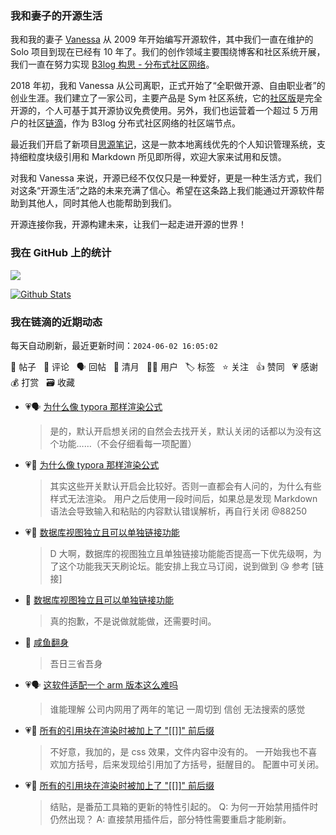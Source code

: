 ### 我和妻子的开源生活

我和我的妻子 [Vanessa](https://github.com/Vanessa219) 从 2009 年开始编写开源软件，其中我们一直在维护的 Solo 项目到现在已经有 10 年了。我们的创作领域主要围绕博客和社区系统开展，我们一直在努力实现 [B3log 构思 - 分布式社区网络](https://ld246.com/article/1546941897596)。

2018 年初，我和 Vanessa 从公司离职，正式开始了“全职做开源、自由职业者”的创业生涯。我们建立了一家公司，主要产品是 Sym 社区系统，它的[社区版](https://github.com/88250/symphony)是完全开源的，个人可基于其开源协议免费使用。另外，我们也运营着一个超过 5 万用户的社区[链滴](https://ld246.com)，作为 B3log 分布式社区网络的社区端节点。

最近我们开启了新项目[思源笔记](https://github.com/siyuan-note/siyuan)，这是一款本地离线优先的个人知识管理系统，支持细粒度块级引用和 Markdown 所见即所得，欢迎大家来试用和反馈。

对我和 Vanessa 来说，开源已经不仅仅只是一种爱好，更是一种生活方式，我们对这条“开源生活”之路的未来充满了信心。希望在这条路上我们能通过开源软件帮助到其他人，同时其他人也能帮助到我们。

开源连接你我，开源构建未来，让我们一起走进开源的世界！

### 我在 GitHub 上的统计

<a title="Hits" target="_blank" href="https://github.com/88250/88250"><img src="https://hits.b3log.org/88250/88250.svg"></a>

[![Github Stats](https://github-readme-stats.vercel.app/api?username=88250&theme=tokyonight&show_icons=true)](https://github.com/88250)

<!--events start -->

### 我在链滴的近期动态

每天自动刷新，最近更新时间：`2024-06-02 16:05:02`

📝 帖子 &nbsp; 💬 评论 &nbsp; 🗣 回帖 &nbsp; 🌙 清月 &nbsp; 👨‍💻 用户 &nbsp; 🏷️ 标签 &nbsp; ⭐️ 关注 &nbsp; 👍 赞同 &nbsp; 💗 感谢 &nbsp; 💰 打赏 &nbsp; 🗃 收藏

* 💗🗣 [为什么像 typora 那样渲染公式](https://ld246.com/article/1717254690370/comment/1717257692895#comments)

  > 是的，默认开启想关闭的自然会去找开关，默认关闭的话都以为没有这个功能……（不会仔细看每一项配置）
* 💗💬 [为什么像 typora 那样渲染公式](https://ld246.com/article/1717254690370/comment/1717257692895#comments)

  > 其实这些开关默认开启会比较好。否则一直都会有人问的，为什么有些样式无法渲染。 用户之后使用一段时间后，如果总是发现 Markdown 语法会导致输入和粘贴的内容默认错误解析，再自行关闭 @88250
* 💗📝 [数据库视图独立且可以单独链接功能](https://ld246.com/article/1717231829580)

  > D 大啊，数据库的视图独立且单独链接功能能否提高一下优先级啊，为了这个功能我天天刷论坛。能安排上我立马订阅，说到做到 😘 参考 [链接]
* 💬 [数据库视图独立且可以单独链接功能](https://ld246.com/article/1717231829580/comment/1717259085287#comments)

  > 真的抱歉，不是说做就能做，还需要时间。
* 💬 [咸鱼翻身](https://ld246.com/article/1717231494141/comment/1717258726190#comments)

  > 吾日三省吾身
* 💗🗣 [这软件适配一个 arm 版本这么难吗](https://ld246.com/article/1716822432347/comment/1716911462440#comments)

  > 谁能理解 公司内网用了两年的笔记 一周切到 信创 无法搜索的感觉
* 💗💬 [所有的引用块在渲染时被加上了 "[[]]" 前后缀](https://ld246.com/article/1717130714018/comment/1717258064617#comments)

  > 不好意，我加的，是 css 效果，文件内容中没有的。 一开始我也不喜欢加方括号，后来发现给引用加了方括号，挺醒目的。 配置中可关闭。
* 💗💬 [所有的引用块在渲染时被加上了 "[[]]" 前后缀](https://ld246.com/article/1717130714018/comment/1717137567940#comments)

  > 结贴，是番茄工具箱的更新的特性引起的。 Q: 为何一开始禁用插件时仍然出现？ A: 直接禁用插件后，部分特性需要重启才能刷新。


<!--events end -->
